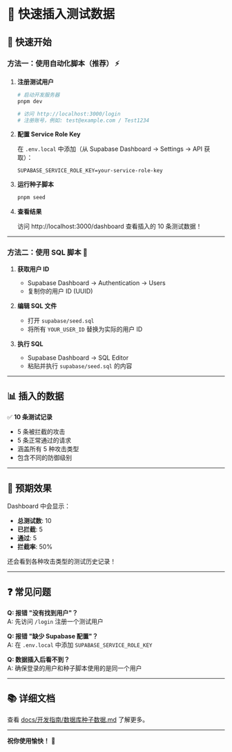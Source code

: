 # 🌱 快速插入测试数据

## 📝 **快速开始**

### **方法一：使用自动化脚本（推荐）** ⚡

1. **注册测试用户**

   ```bash
   # 启动开发服务器
   pnpm dev

   # 访问 http://localhost:3000/login
   # 注册账号，例如: test@example.com / Test1234
   ```

2. **配置 Service Role Key**

   在 `.env.local` 中添加（从 Supabase Dashboard → Settings → API 获取）：

   ```env
   SUPABASE_SERVICE_ROLE_KEY=your-service-role-key
   ```

3. **运行种子脚本**

   ```bash
   pnpm seed
   ```

4. **查看结果**

   访问 http://localhost:3000/dashboard 查看插入的 10 条测试数据！

---

### **方法二：使用 SQL 脚本** 💾

1. **获取用户 ID**
   - Supabase Dashboard → Authentication → Users
   - 复制你的用户 ID (UUID)

2. **编辑 SQL 文件**
   - 打开 `supabase/seed.sql`
   - 将所有 `YOUR_USER_ID` 替换为实际的用户 ID

3. **执行 SQL**
   - Supabase Dashboard → SQL Editor
   - 粘贴并执行 `supabase/seed.sql` 的内容

---

## 📊 **插入的数据**

✅ **10 条测试记录**

- 5 条被拦截的攻击
- 5 条正常通过的请求
- 涵盖所有 5 种攻击类型
- 包含不同的防御级别

---

## 🎯 **预期效果**

Dashboard 中会显示：

- **总测试数**: 10
- **已拦截**: 5
- **通过**: 5
- **拦截率**: 50%

还会看到各种攻击类型的测试历史记录！

---

## ❓ **常见问题**

**Q: 报错 "没有找到用户"？**  
A: 先访问 `/login` 注册一个测试用户

**Q: 报错 "缺少 Supabase 配置"？**  
A: 在 `.env.local` 中添加 `SUPABASE_SERVICE_ROLE_KEY`

**Q: 数据插入后看不到？**  
A: 确保登录的用户和种子脚本使用的是同一个用户

---

## 📚 **详细文档**

查看 [docs/开发指南/数据库种子数据.md](docs/开发指南/数据库种子数据.md) 了解更多。

---

**祝你使用愉快！** 🎉
